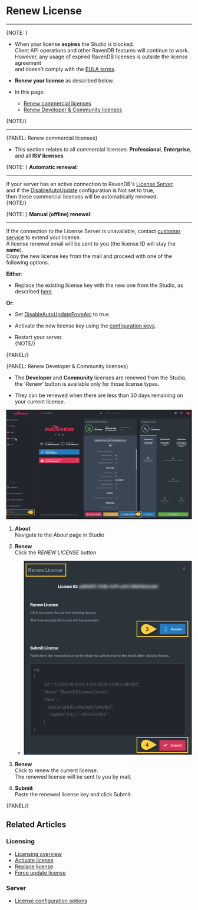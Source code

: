 # Renew License

---

{NOTE: }

* When your license __expires__ the Studio is blocked.  
  Client API operations and other RavenDB features will continue to work.  
  However, any usage of expired RavenDB licenses is outside the license agreement  
  and doesn't comply with the [EULA terms](https://ravendb.net/terms).  

* __Renew your license__ as described below.  

* In this page:
    * [Renew commercial licenses](../../start/licensing/renew-license#renew-commercial-licenses)
    * [Renew Developer & Community licenses](../../start/licensing/renew-license#renew-developer-&-community-licenses)

{NOTE/}

---

{PANEL: Renew commercial licenses}

* This section relates to all commercial licenses: __Professional__, __Enterprise__, and all __ISV licenses__.  

{NOTE: }
__Automatic renewal__:  

---
If your server has an active connection to RavenDB's [License Server](../../start/licensing/licensing-overview#license-server),  
and if the [DisableAutoUpdate](../../server/configuration/license-configuration#license.disableautoupdate) configuration is Not set to true,  
then these commercial licenses will be automatically renewed.  
{NOTE/}

{NOTE: }
__Manual (offline) renewal__:  

---
If the connection to the License Server is unavailable, contact [customer service](https://ravendb.net/contact) to extend your license.  
A license renewal email will be sent to you (the license ID will stay the __same__).  
Copy the new license key from the mail and proceed with one of the following options.  

__Either__:  

* Replace the existing license key with the new one from the Studio, as described [here](../../start/licensing/replace-license#replace-license-from-studio).

__Or__:  

* Set [DisableAutoUpdateFromApi](../../server/configuration/license-configuration#license.disableautoupdatefromapi) to true.

* Activate the new license key using the [configuration keys](../../start/licensing/activate-license#activate-license-with-configuration-keys).

* Restart your server.  
  {NOTE/}

{PANEL/}

{PANEL: Renew Developer & Community licenses}

* The __Developer__ and __Community__ licenses are renewed from the Studio,  
  the 'Renew' button is available only for those license types.  

* They can be renewed when there are less than 30 days remaining on your current license.

![Renew License](images/renew-1.png "Renew License")

1. __About__  
   Navigate to the _About_ page in Studio  

2. __Renew__  
   Click the _RENEW LICENSE_ button  


   * ![Renew License](images/renew-2.png "Renew and Submit")  
   

3. __Renew__  
  Click to renew the current license.  
  The renewed license will be sent to you by mail.  

4. __Submit__  
   Paste the renewed license key and click Submit.

{PANEL/}

## Related Articles

### Licensing
- [Licensing overview](../../start/licensing/licensing-overview)
- [Activate license](../../start/licensing/activate-license)
- [Replace license](../../start/licensing/replace-license)
- [Force update license](../../start/licensing/force-update)

### Server
- [License configuration options](../../server/configuration/license-configuration)




